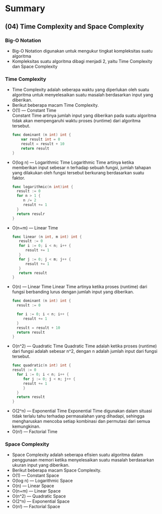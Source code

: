 # Summary

## (04) Time Complexity and Space Complexity

### Big-O Notation
- Big-O Notation digunakan untuk mengukur tingkat kompleksitas suatu algoritma
- Kompleksitas suatu algoritma dibagi menjadi 2, yaitu Time Complexity dan Space Complexity

### Time Complexity
- Time Complexity adalah seberapa waktu yang diperlukan oleh suatu algoritma untuk menyelesaikan suatu masalah berdasarkan input yang diberikan. 
- Berikut beberapa macam Time Complexity.
 - O(1) — Constant Time <br>
    Constant Time artinya jumlah input yang diberikan pada suatu algoritma tidak akan mempengaruhi waktu proses (runtime) dari algoritma tersebut.
    ```go
    func dominant (n int) int {
        var result int = 0
        result = result + 10
        return result
    }
    ```
 - O(log n) — Logarithmic Time
    Logarithmic Time artinya ketika memberikan input sebesar n terhadap sebuah fungsi, jumlah tahapan yang dilakukan oleh fungsi tersebut berkurang berdasarkan suatu faktor.
    ```go
    func logarithmic(n int)int {
      result := 0
      for n > 1 {
         n /= 2
         result += 1
      }
      return resulr
    }
    ```
 - O(n+m) — Linear Time 
   ```go
   func linear (n int, m int) int {
      result := 0
      for i := 0; i < n; i++ {
         result += 1
      }
      for j := 0; j < m; j++ {
         result += 1
      }
      return result
   }
   ```
 - O(n) — Linear Time 
    Linear Time artinya ketika proses (runtime) dari fungsi berbanding lurus dengan jumlah input yang diberikan.
    ```go
    func dominant (n int) int {
      result := 0

      for i := 0; i < n; i++ {
         result += 1
      }
      result = result + 10
      return result
    }
    
    ```
 - O(n^2) — Quadratic Time
    Quadratic Time adalah ketika proses (runtime) dari fungsi adalah sebesar n^2, dengan n adalah jumlah input dari fungsi tersebut.
    ```go
    func quadratic(n int) int {
    result := 0
      for i := 0; i < n; i++ {
         for j := 0; j < n; j++ {
         result += 1
         } 
      }
      return result
    }
    ```
 - O(2^n) — Exponential Time
    Exponential Time digunakan dalam situasi  tidak terlalu tahu terhadap permasalahan yang dihadapi, sehingga mengharuskan  mencoba setiap kombinasi dan permutasi dari semua kemungkinan.
 - O(n!) — Factorial Time
    
### Space Complexity
- Space Complexity adalah seberapa efisien suatu algoritma dalam penggunaan memori ketika menyelesaikan suatu masalah berdasarkan ukuran input yang diberikan.
- Berikut beberapa macam Space Complexity.
 - O(1) — Constant Space
 - O(log n) — Logarithmic Space
 - O(n) — Linear Space 
 - O(n+m) — Linear Space 
 - O(n^2) — Quadratic Space 
 - O(2^n) — Exponential Space
 - O(n!) — Factorial Space

